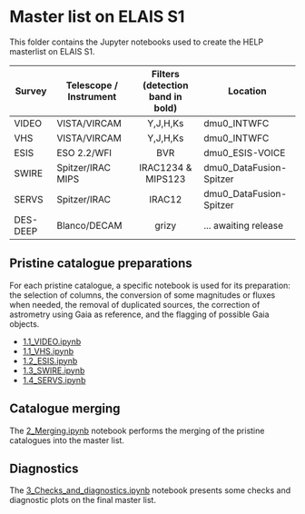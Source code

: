 
# Master list on ELAIS S1

This folder contains the Jupyter notebooks used to create the HELP masterlist on
ELAIS S1. 

| Survey     | Telescope / Instrument      |      Filters (detection band in bold)      | Location                    |
|------------|-----------------------------|:------------------------------------------:|-----------------------------|
| VIDEO      | VISTA/VIRCAM	               | Y,J,H,Ks	                                | dmu0_INTWFC	              | 
| VHS        | VISTA/VIRCAM	               | Y,J,H,Ks	                                | dmu0_INTWFC	              |
| ESIS       | ESO 2.2/WFI                 | BVR                                        | dmu0_ESIS-VOICE             |
| SWIRE      | Spitzer/IRAC MIPS           | IRAC1234 & MIPS123                         | dmu0_DataFusion-Spitzer	  | 
| SERVS      | Spitzer/IRAC                | IRAC12                                     | dmu0_DataFusion-Spitzer	  | 
| DES-DEEP   | Blanco/DECAM	               | grizy                                      | ... awaiting release	      |        | 



## Pristine catalogue preparations

For each pristine catalogue, a specific notebook is used for its preparation:
the selection of columns, the conversion of some magnitudes or fluxes when
needed, the removal of duplicated sources, the correction of astrometry using
Gaia as reference, and the flagging of possible Gaia objects.

- [1.1_VIDEO.ipynb](1.1_VIDEO.ipynb) 
- [1.1_VHS.ipynb](1.1_VHS.ipynb) 
- [1.2_ESIS.ipynb](1.2_ESIS.ipynb) 
- [1.3_SWIRE.ipynb](1.3_SWIRE.ipynb) 
- [1.4_SERVS.ipynb](1.4_SERVS.ipynb)

## Catalogue merging

The [2_Merging.ipynb](2_Merging.ipynb) notebook performs the merging of the
pristine catalogues into the master list.

## Diagnostics

The [3_Checks_and_diagnostics.ipynb](3_Checks_and_diagnostics.ipynb) notebook
presents some checks and diagnostic plots on the final master list.


